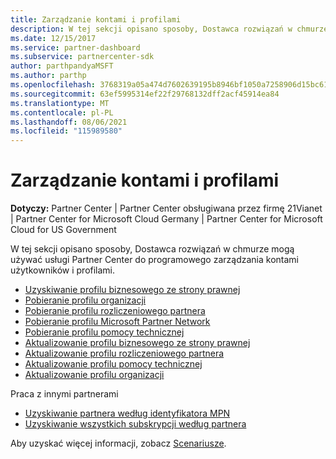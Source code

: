 ```yaml
---
title: Zarządzanie kontami i profilami
description: W tej sekcji opisano sposoby, Dostawca rozwiązań w chmurze mogą używać usługi Partner Center do programowego zarządzania kontami użytkowników i profilami.
ms.date: 12/15/2017
ms.service: partner-dashboard
ms.subservice: partnercenter-sdk
author: parthpandyaMSFT
ms.author: parthp
ms.openlocfilehash: 3768319a05a474d7602639195b8946bf1050a7258906d15bc610771253539864
ms.sourcegitcommit: 63ef5995314ef22f29768132dff2acf45914ea84
ms.translationtype: MT
ms.contentlocale: pl-PL
ms.lasthandoff: 08/06/2021
ms.locfileid: "115989580"
---
```

# <a name="manage-accounts-and-profiles"></a>Zarządzanie kontami i profilami

**Dotyczy:** Partner Center | Partner Center obsługiwana przez firmę 21Vianet | Partner Center for Microsoft Cloud Germany | Partner Center for Microsoft Cloud for US Government

W tej sekcji opisano sposoby, Dostawca rozwiązań w chmurze mogą używać usługi Partner Center do programowego zarządzania kontami użytkowników i profilami.

- [Uzyskiwanie profilu biznesowego ze strony prawnej](get-legal-business-profile.md)
- [Pobieranie profilu organizacji](get-an-organization-profile.md)
- [Pobieranie profilu rozliczeniowego partnera](get-partner-billing-profile.md)
- [Pobieranie profilu Microsoft Partner Network](get-partner-network-profile.md)
- [Pobieranie profilu pomocy technicznej](get-support-profile.md)
- [Aktualizowanie profilu biznesowego ze strony prawnej](update-legal-business-profile.md)
- [Aktualizowanie profilu rozliczeniowego partnera](update-partner-billing-profile.md)
- [Aktualizowanie profilu pomocy technicznej](update-support-profile.md)
- [Aktualizowanie profilu organizacji](update-an-organization-profile.md)

Praca z innymi partnerami

- [Uzyskiwanie partnera według identyfikatora MPN](get-partner-by-mpn-id.md)
- [Uzyskiwanie wszystkich subskrypcji według partnera](get-all-subscriptions-by-partner.md)

Aby uzyskać więcej informacji, zobacz [Scenariusze](scenarios.md).
